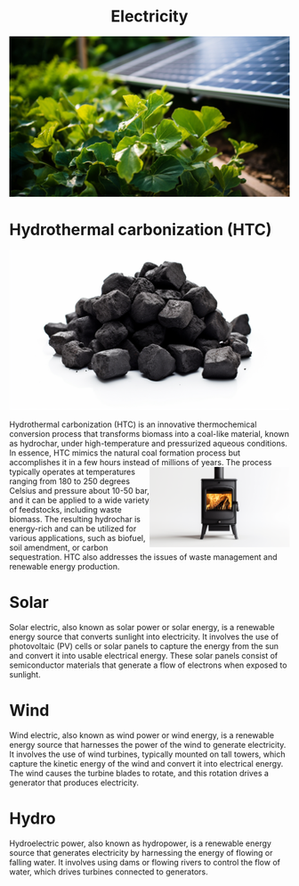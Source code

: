 <h1 align="center"> Electricity </h1>

<p align="center" width="100%"><img src="../images/energy.png" /></p>

# Hydrothermal carbonization (HTC)

<p align="center" width="100%"><img src="../images/coal.png" /></p>

Hydrothermal carbonization (HTC) is an innovative thermochemical conversion process that transforms biomass into a coal-like material, known as hydrochar, under high-temperature and pressurized aqueous conditions. In essence, HTC mimics the natural coal formation process but accomplishes it in a few hours instead of millions of years.
<img src="../images/wood_stove.png" width="50%" align="right" padding="10px">
The process typically operates at temperatures ranging from 180 to 250 degrees Celsius and pressure about 10-50 bar, and it can be applied to a wide variety of feedstocks, including waste biomass. The resulting hydrochar is energy-rich and can be utilized for various applications, such as biofuel, soil amendment, or carbon sequestration. HTC also addresses the issues of waste management and renewable energy production.

# Solar

Solar electric, also known as solar power or solar energy, is a renewable energy source that converts sunlight into electricity. It involves the use of photovoltaic (PV) cells or solar panels to capture the energy from the sun and convert it into usable electrical energy. These solar panels consist of semiconductor materials that generate a flow of electrons when exposed to sunlight.

# Wind

Wind electric, also known as wind power or wind energy, is a renewable energy source that harnesses the power of the wind to generate electricity. It involves the use of wind turbines, typically mounted on tall towers, which capture the kinetic energy of the wind and convert it into electrical energy. The wind causes the turbine blades to rotate, and this rotation drives a generator that produces electricity. 

# Hydro

Hydroelectric power, also known as hydropower, is a renewable energy source that generates electricity by harnessing the energy of flowing or falling water. It involves using dams or flowing rivers to control the flow of water, which drives turbines connected to generators.
